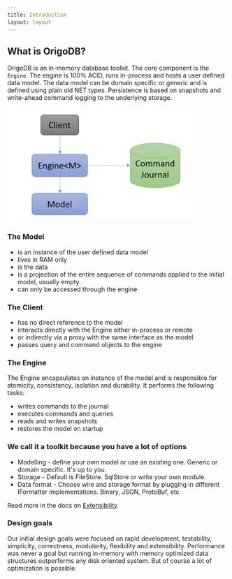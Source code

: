 ```yaml
---
title: Introduction
layout: layout
---
```


## What is OrigoDB?
OrigoDB is an in-memory database toolkit. The core component is the `Engine`. The engine is 100% ACID, runs in-process and hosts a user defined data model. The data model can be domain specific or generic and is defined using plain old NET types. Persistence is based on snapshots and write-ahead command logging to the underlying storage. 

![image](figure1.png)

### The Model
* is an instance of the user defined data model
* lives in RAM only
* _is_ the data
* is a projection of the entire sequence of commands applied to the initial model, usually empty.
* can only be accessed through the engine

### The Client
* has no direct reference to the model
* interacts directly with the Engine either in-process or remote
* or indirectly via a proxy with the same interface as the model
* passes query and command objects to the engine


### The Engine
The Engine encapsulates an instance of the model and is responsible for atomicity, consistency, isolation and durability. It performs the following tasks:
* writes commands to the journal
* executes commands and queries
* reads and writes snapshots
* restores the model on startup

### We call it a toolkit because you have a lot of options
* Modelling - define your own model or use an existing one. Generic or domain specific. It's up to you.
* Storage - Default is FileStore. SqlStore or write your own module.
* Data format - Choose wire and storage format by plugging in different IFormatter implementations. Binary, JSON, ProtoBuf, etc

Read more in the docs on [Extensibility](/docs/extensibility)

### Design goals
Our initial design goals were focused on rapid development, testability, simplicity, correctness, modularity, flexibility and extensibility. Performance was never a goal but running in-memory with memory optimized data structures outperforms any disk oriented system. But of course a lot of optimization is possible.

